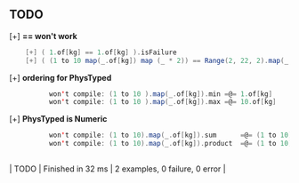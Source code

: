 ## TODO

[+] __== won't work__
```scala
	[+] ( 1.of[kg] == 1.of[kg] ).isFailure  
	[+] ( (1 to 10 map(_.of[kg]) map (_ * 2)) == Range(2, 22, 2).map(_.of[kg]) ).isFailure  
```

[+] __ordering for PhysTyped__
```scala
          won't compile: (1 to 10 ).map(_.of[kg]).min =@= 1.of[kg]
          won't compile: (1 to 10 ).map(_.of[kg]).max =@= 10.of[kg]
```

[+] __PhysTyped is Numeric__
```scala
          won't compile: (1 to 10).map(_.of[kg]).sum      =@= (1 to 10).sum.of[kg]
          won't compile: (1 to 10).map(_.of[kg]).product  =@= (1 to 10).product.of[kg]
     
```

| TODO | Finished in 32 ms | 2 examples, 0 failure, 0 error |

